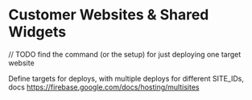 # Customer Websites & Shared Widgets

<!-- Can deploy every hosted website to its alpha channel like so:

`firebase hosting:channel:deploy alpha` -->

// TODO find the command (or the setup) for just deploying one target website

Define targets for deploys, with multiple deploys for different SITE_IDs, docs https://firebase.google.com/docs/hosting/multisites